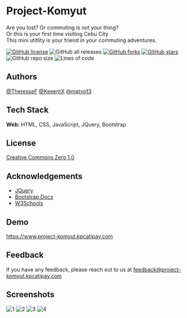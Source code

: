 
# Project-Komyut

Are you lost? Or commuting is not your thing?\
Or this is your first time visiting Cebu City\
This mini utitlity is your friend in your commuting adventures.

[![GitHub license](https://img.shields.io/github/license/matyo13/Project-Komyut)](https://github.com/matyo13/Project-Komyut/blob/main/LICENSE)
![GitHub all releases](https://img.shields.io/github/downloads/matyo13/project-komyut/total)
[![GitHub forks](https://img.shields.io/github/forks/matyo13/Project-Komyut)](https://github.com/matyo13/Project-Komyut/network)
[![GitHub stars](https://img.shields.io/github/stars/matyo13/Project-Komyut)](https://github.com/matyo13/Project-Komyut/stargazers)
![GitHub repo size](https://img.shields.io/github/repo-size/matyo13/project-komyut)
![Lines of code](https://img.shields.io/tokei/lines/github/matyo13/project-komyut)

## Authors
[@TheresseF](https://github.com/TheresseF)
[@KeeentX](https://github.com/KeeentX)
[@matyo13](https://github.com/matyo13)

## Tech Stack

**Web:** HTML, CSS, JavaScript, JQuery, Bootstrap

## License

[Creative Commons Zero 1.0](https://choosealicense.com/licenses/cc0-1.0/)

## Acknowledgements
- [JQuery](https://jquery.com)
- [Bootstrap Docs](https://getbootstrap.com/docs/5.2/getting-started/introduction/)
- [W3Schools](https://www.w3schools.com)

## Demo

https://www.project-komyut.kpcatipay.com

## Feedback

If you have any feedback, please reach out to us at
feedback@project-komyut.kpcatipay.com

## Screenshots
![1](https://user-images.githubusercontent.com/107268879/174255123-aa72b208-a9f5-47d0-8f2d-cd3f222984b8.png)
![2](https://user-images.githubusercontent.com/107268879/174255503-85426f6e-3ad1-4cf3-9323-6efe62b04447.png)
![3](https://user-images.githubusercontent.com/107268879/174255744-5d339be7-9a5d-4db6-849c-2e0c2ddb2b5a.png)
![4](https://user-images.githubusercontent.com/107268879/174255898-52b58f4e-97ad-4752-938a-25cb7dae0369.png)


